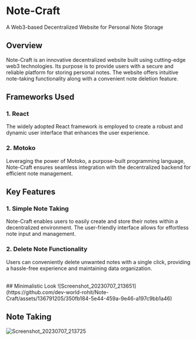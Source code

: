 # Note-Craft
A Web3-based Decentralized Website for Personal Note Storage

## Overview
Note-Craft is an innovative decentralized website built using cutting-edge web3 technologies. Its purpose is to provide users with a secure and reliable platform for storing personal notes. The website offers intuitive note-taking functionality along with a convenient note deletion feature.

## Frameworks Used
### 1. React
  The widely adopted React framework is employed to create a robust and dynamic user interface that enhances the user experience.
### 2. Motoko
  Leveraging the power of Motoko, a purpose-built programming language, Note-Craft ensures seamless integration with the decentralized backend for efficient note management.

## Key Features
### 1. Simple Note Taking
  Note-Craft enables users to easily create and store their notes within a decentralized environment. The user-friendly interface allows for effortless note input and management.
### 2. Delete Note Functionality
  Users can conveniently delete unwanted notes with a single click, providing a hassle-free experience and maintaining data organization.

<br>
## Minimalistic Look
![Screenshot_20230707_213651](https://github.com/dev-world-rohit/Note-Craft/assets/136791205/350fb184-5e44-459a-9e46-a197c9bb1a46)

## Note Taking 
![Screenshot_20230707_213725](https://github.com/dev-world-rohit/Note-Craft/assets/136791205/1fb7196f-0d01-4bf5-8ae4-54dbff9051ab)
